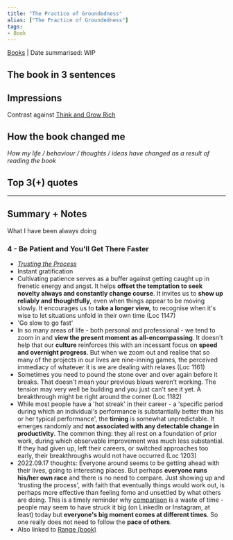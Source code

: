 ```yaml
---
title: "The Practice of Groundedness"
alias: ["The Practice of Groundedness"]
tags:
- Book
---
```



[Books](notes/Books.md) | Date summarised: WIP
## The book in 3 sentences
## Impressions
Contrast against [Think and Grow Rich](notes/B_Think%20and%20Grow%20Rich.md)
## How the book changed me
*How my life / behaviour / thoughts / ideas have changed as a result of reading the book*

## Top 3(+) quotes

---
## Summary + Notes
What I have been always doing

### 4 - Be Patient and You'll Get There Faster
- *[Trusting the Process](notes/C_Trust%20the%20Process.md)*
- Instant gratification 
- Cultivating patience serves as a buffer against getting caught up in frenetic energy and angst. It helps **offset the temptation to seek novelty always and constantly change course**. It invites us to **show up reliably and thoughtfully**, even when things appear to be moving slowly. It encourages us to **take a longer view,** to recognise when it's wise to let situations unfold in their own time (Loc 1147)
- 'Go slow to go fast'
- In so many areas of life - both personal and professional - we tend to zoom in and **view the present moment as all-encompassing**. It doesn't help that our **culture** reinforces this with an incessant focus on **speed and overnight progress**. But when we zoom out and realise that so many of the projects in our lives are nine-inning games, the perceived immediacy of whatever it is we are dealing with relaxes (Loc 1161)
- Sometimes you need to pound the stone over and over again before it breaks. That doesn't mean your previous blows weren't working. The tension may very well be building and you just can't see it yet. A breakthrough might be right around the corner (Loc 1182)
- While most people have a 'hot streak' in their career - a 'specific period during which an individual's performance is substantially better than his or her typical performance', the **timing** is somewhat unpredictable. It emerges randomly and **not associated with any detectable change in productivity**. The common thing: they all rest on a foundation of prior work, during which observable improvement was much less substantial. If they had given up, left their careers, or switched approaches too early, their breakthroughs would not have occurred (Loc 1203)
- 2022.09.17 thoughts: Everyone around seems to be getting ahead with their lives, going to interesting places. But perhaps **everyone runs his/her own race** and there is no need to compare. Just showing up and 'trusting the process', with faith that eventually things would work out, is perhaps more effective than feeling fomo and unsettled by what others are doing. This is a timely reminder why [comparison](notes/C_The%20greatest%20killer%20of%20happiness%20is%20comparison.md) is a waste of time - people may seem to have struck it big (on LinkedIn or Instagram, at least) today but **everyone's big moment comes at different times**. So one really does not need to follow the **pace of others**. 
- Also linked to [Range (book)](notes/B_Range.md)
